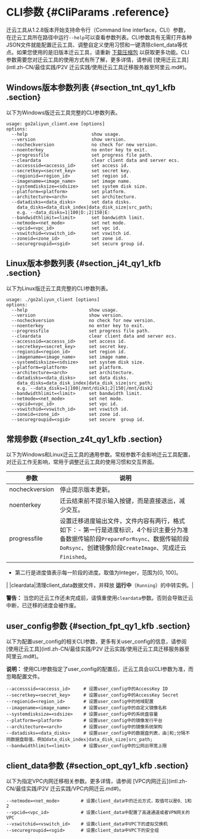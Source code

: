 # CLI参数 {#CliParams .reference}

迁云工具从1.2.8版本开始支持命令行（Command line interface，CLI）参数，在迁云工具所在路径中运行`--help`可以查看参数列表。CLI参数具有无需打开各种JSON文件就能配置迁云工具、调整自定义使用习惯和一键清除client\_data等优点。如果您使用的是旧版本迁云工具，请重新 [下载压缩包](http://p2v-tools.oss-cn-hangzhou.aliyuncs.com/Alibaba_Cloud_Migration_Tool.zip) 以获取更多功能。CLI参数需要您对迁云工具的使用方式有所了解，更多详情，请参阅 [使用迁云工具](intl.zh-CN/最佳实践/P2V 迁云实践/使用迁云工具迁移服务器至阿里云.md#)。

## Windows版本参数列表 {#section_tnt_qy1_kfb .section}

以下为Windows版迁云工具完整的CLI参数列表。

```
usage: go2aliyun_client.exe [options]
options:
  --help                        show usage.
  --version                     show version.
  --nocheckversion              no check for new version.
  --noenterkey                  no enter key to exit.
  --progressfile                set progress file path.
  --cleardata                   clear client data and server ecs.
  --accesssid=<accesss_id>      set access id.
  --secretkey=<secret_key>      set secret key.
  --regionid=<region_id>        set region id.
  --imagename=<image_name>      set image name.
  --systemdisksize=<sdsize>     set system disk size.
  --platform=<platform>         set platform.
  --architecture=<arch>         set architecture.
  --datadisks=<data_disks>      set data disks.
    data_disks=data_disk_index|data_disk_size|src_path;
    e.g. --data_disks=1|100|D:;2|150|E:
  --bandwidthlimit=<limit>      set bandwidth limit.
  --netmode=<net_mode>          set net mode.
  --vpcid=<vpc_id>              set vpc id.
  --vswitchid=<vswitch_id>      set vswitch id.
  --zoneid=<zone_id>            set zone id.
  --securegroupid=<sgid>        set secure group id.
```

## Linux版本参数列表 {#section_j4t_qy1_kfb .section}

以下为Linux版迁云工具完整的CLI参数列表。

```
usage: ./go2aliyun_client [options]
options:
  --help                       show usage.
  --version                    show version.
  --nocheckversion             no check for new version.
  --noenterkey                 no enter key to exit.
  --progressfile               set progress file path. 
  --cleardata                  clear client data and server ecs.
  --accesssid=<accesss_id>     set access id.
  --secretkey=<secret_key>     set secret key.
  --regionid=<region_id>       set region id.
  --imagename=<image_name>     set image name.
  --systemdisksize=<sdsize>    set system disk size.
  --platform=<platform>        set platform.
  --architecture=<arch>        set architecture.
  --datadisks=<data_disks>     set data disks.
    data_disks=data_disk_index|data_disk_size|src_path;
    e.g. --data_disks=1|100|/mnt/disk1;2|150|/mnt/disk2
  --bandwidthlimit=<limit>     set bandwidth limit.
  --netmode=<net_mode>         set net mode.
  --vpcid=<vpc_id>             set vpc id.
  --vswitchid=<vswitch_id>     set vswitch id.
  --zoneid=<zone_id>           set zone id.
  --securegroupid=<sgid>       set secure  group id.
```

## 常规参数 {#section_z4t_qy1_kfb .section}

以下为Windows和Linux迁云工具的通用参数。常规参数不会影响迁云工具配置，对迁云工作无影响，常用于调整迁云工具的使用习惯和交互界面。

|参数|说明|
|--|--|
|nocheckversion|停止提示版本更新。|
|noenterkey|迁云结束前不提示输入按键，而是直接退出，减少交互。|
|progressfile|设置迁移进度输出文件，文件内容有两行，格式如下：-   第一行是进度标识，4个标识主要分为准备数据传输阶段`PrepareForRsync`、数据传输阶段`DoRsync`、创建镜像阶段`CreateImage`、完成迁云`Finished`。
-   第二行是进度值表示每一阶段的进度。取值为Integer，范围为\[0, 100\]。

|
|cleardata|清理client\_data数据文件，并释放 **运行中**（`Running`）的中转实例。|

**警告：** 当您的迁云工作还未完成前，请慎重使用`cleardata`参数。否则会导致迁云中断，已迁移的进度会被作废。

## user\_config参数 {#section_fpt_qy1_kfb .section}

以下为配置user\_config的相关CLI参数，更多有关user\_config的信息，请参阅 [使用迁云工具](intl.zh-CN/最佳实践/P2V 迁云实践/使用迁云工具迁移服务器至阿里云.md#)。

**说明：** 使用CLI参数指定了user\_config的配置后，迁云工具会以CLI参数为准，而忽略配置文件。

```
--accesssid=<accesss_id>     # 设置user_config中的AccessKey ID
--secretkey=<secret_key>     # 设置user_config中的AccessKey Secret
--regionid=<region_id>       # 设置user_config中的地域配置
--imagename=<image_name>     # 设置user_config中的自定义镜像名称
--systemdisksize=<sdsize>    # 设置user_config中的系统盘容量
--platform=<platform>        # 设置user_config中的镜像发行平台
--architecture=<arch>        # 设置user_config中的镜像系统架构
--datadisks=<data_disks>     # 设置user_config中的数据盘列表，由|和;分隔不同数据盘取值，例如data_disk_index|data_disk_size|src_path;
--bandwidthlimit=<limit>     # 设置user_config中的公网出带宽上限
```

## client\_data参数 {#section_opt_qy1_kfb .section}

以下为指定VPC内网迁移相关参数。更多详情，请参阅 [VPC内网迁云](intl.zh-CN/最佳实践/P2V 迁云实践/VPC内网迁云.md#)。

```
--netmode=<net_mode>        # 设置client_data中的迁云方式，取值可以是0、1和2
--vpcid=<vpc_id>            # 设置client_data中配置了高速通道或者VPN网关的VPC
--vswitchid=<vswitch_id>    # 设置client_data中VPC下的虚拟交换机
--securegroupid=<sgid>      # 设置client_data中VPC下的安全组
```

